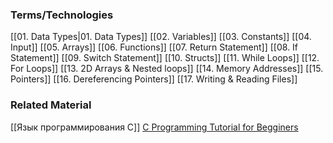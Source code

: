 ### Terms/Technologies

[[01. Data Types|01. Data Types]]
[[02. Variables]]
[[03. Constants]]
[[04. Input]]
[[05. Arrays]]
[[06. Functions]]
[[07. Return Statement]]
[[08. If Statement]]
[[09. Switch Statement]]
[[10. Structs]]
[[11. While Loops]]
[[12. For Loops]]
[[13. 2D Arrays & Nested loops]]
[[14. Memory Addresses]]
[[15. Pointers]]
[[16. Dereferencing Pointers]]
[[17. Writing & Reading Files]]

### Related Material

[[Язык программирования C]]
[C Programming Tutorial for Begginers](https://youtu.be/KJgsSFOSQv0?si=kNY8otEoDVl3qet1)
